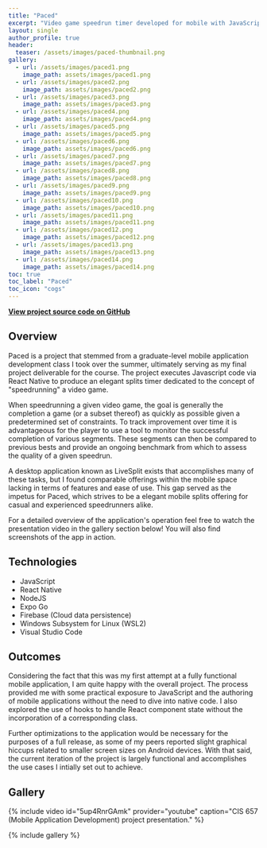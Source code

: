 ```yaml
---
title: "Paced"
excerpt: "Video game speedrun timer developed for mobile with JavaScript and React Native."
layout: single
author_profile: true
header:
  teaser: /assets/images/paced-thumbnail.png
gallery:
  - url: /assets/images/paced1.png
    image_path: assets/images/paced1.png
  - url: /assets/images/paced2.png
    image_path: assets/images/paced2.png
  - url: /assets/images/paced3.png
    image_path: assets/images/paced3.png
  - url: /assets/images/paced4.png
    image_path: assets/images/paced4.png
  - url: /assets/images/paced5.png
    image_path: assets/images/paced5.png
  - url: /assets/images/paced6.png
    image_path: assets/images/paced6.png
  - url: /assets/images/paced7.png
    image_path: assets/images/paced7.png
  - url: /assets/images/paced8.png
    image_path: assets/images/paced8.png
  - url: /assets/images/paced9.png
    image_path: assets/images/paced9.png
  - url: /assets/images/paced10.png
    image_path: assets/images/paced10.png
  - url: /assets/images/paced11.png
    image_path: assets/images/paced11.png
  - url: /assets/images/paced12.png
    image_path: assets/images/paced12.png
  - url: /assets/images/paced13.png
    image_path: assets/images/paced13.png
  - url: /assets/images/paced14.png
    image_path: assets/images/paced14.png
toc: true
toc_label: "Paced"
toc_icon: "cogs"
---
```


**[View project source code on GitHub](https://github.com/griesenj/Paced)**

## Overview

Paced is a project that stemmed from a graduate-level mobile application development class I took over the summer, ultimately serving as my final project deliverable for the course. The project executes Javascript code via React Native to produce an elegant splits timer dedicated to the concept of "speedrunning" a video game.

When speedrunning a given video game, the goal is generally the completion a game (or a subset thereof) as quickly as possible given a predetermined set of constraints. To track improvement over time it is advantageous for the player to use a tool to monitor the successful completion of various segments. These segments can then be compared to previous bests and provide an ongoing benchmark from which to assess the quality of a given speedrun.

A desktop application known as LiveSplit exists that accomplishes many of these tasks, but I found comparable offerings within the mobile space lacking in terms of features and ease of use. This gap served as the impetus for Paced, which strives to be a elegant mobile splits offering for casual and experienced speedrunners alike.

For a detailed overview of the application's operation feel free to watch the presentation video in the gallery section below! You will also find screenshots of the app in action.

## Technologies

* JavaScript
* React Native
* NodeJS
* Expo Go
* Firebase (Cloud data persistence)
* Windows Subsystem for Linux (WSL2)
* Visual Studio Code

## Outcomes

Considering the fact that this was my first attempt at a fully functional mobile application, I am quite happy with the overall project. The process provided me with some practical exposure to JavaScript and the authoring of mobile applications without the need to dive into native code. I also explored the use of hooks to handle React component state without the incorporation of a corresponding class.

Further optimizations to the application would be necessary for the purposes of a full release, as some of my peers reported slight graphical hiccups related to smaller screen sizes on Android devices. With that said, the current iteration of the project is largely functional and accomplishes the use cases I intially set out to achieve.

## Gallery

{% include video id="5up4RnrGAmk" provider="youtube" caption="CIS 657 (Mobile Application Development) project presentation." %}

{% include gallery %}